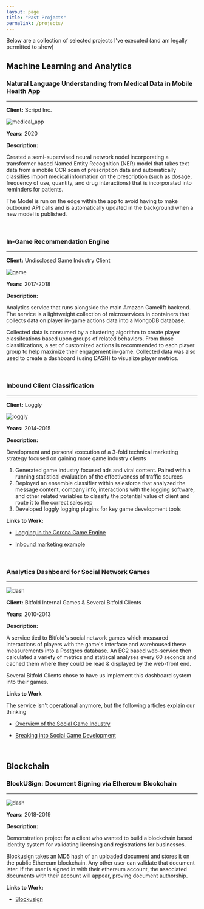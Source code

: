 ```yaml
---
layout: page
title: "Past Projects"
permalink: /projects/
---
```


Below are a collection of selected projects I've executed 
(and am legally permitted to show)

## Machine Learning and Analytics

### Natural Language Understanding from Medical Data in Mobile Health App
----

**Client:** Scripd Inc.

![medical_app]({{site.baseurl}}/images/medical_compressed.png)

**Years:** 2020

**Description:**

Created a semi-supervised neural network nodel incorporating a transformer based Named Entity Recognition (NER) model
that takes text data from a mobile OCR scan of prescription data and automatically classifies
import medical information on the prescription (such as dosage, frequency of use, quantity, and drug interactions)
that is incorporated into reminders for patients.

The Model is run on the edge within the app to avoid having to make outbound API calls and is automatically updated
in the background when a new model is published.

<br>


### In-Game Recommendation Engine
----

**Client:** Undisclosed Game Industry Client

![game]({{site.baseurl}}/images/game.png)

**Years:** 2017-2018

**Description:**

Analytics service that runs alongside the main Amazon Gamelift backend.
The service is a lightweight collection of microservices in containers that collects data on
player in-game actions data into a MongoDB database. 

Collected data is consumed by a clustering algorithm
 to create player classifcations based upon groups of related behaviors. 
 From those classifications, a set of customized actions is recommended to each player group
to help maximize their engagement in-game. Collected data was also used to create a dashboard (using DASH)
to visualize player metrics.

<br>

### Inbound Client Classification
----

**Client:** Loggly

![loggly]({{site.baseurl}}/images/loggly.png)

**Years:** 2014-2015

**Description:**

Development and personal execution of a 3-fold technical marketing strategy focused on gaining more game industry clients

1. Generated game industry focused ads and viral content. Paired with a running statistical evaluation of the effectiveness of traffic sources
2. Deployed an ensemble classifier within salesforce that analyzed the message content, company info, interactions with the logging software, and other related variables to classify the potential value of client and route it to the correct sales rep
3. Developed loggly logging plugins for key game development tools

**Links to Work:** 

* [Logging in the Corona Game Engine](https://www.loggly.com/blog/logging-from-game-engines-part-two-logging-in-the-corona-sdk/)

* [Inbound marketing example](http://www.gamesauce.biz/2014/09/10/a-comprehensive-analysis-of-the-tools-that-support-mobile-game-development-part-1/)

<br>

### Analytics Dashboard for Social Network Games
----

![dash]({{site.baseurl}}/images/research.gif)

**Client:** Bitfold Internal Games & Several Bitfold Clients

**Years:** 2010-2013

**Description:**

A service tied to Bitfold's social network games which measured 
 interactions of players with the game's interface and 
warehoused these measurements into a Postgres database. An EC2 based web-service
then calculated a variety of metrics and statiscal analyses every 60 seconds
and cached them where they could be read & displayed by the web-front end.

Several Bitfold Clients chose to have us implement this dashboard system into their games.

**Links to Work**

The service isn't operational anymore, but the following articles explain our thinking

* [Overview of the Social Game Industry](https://www.slideshare.net/Bitfold/social-facebook-game-space-at-a-glance)

* [Breaking into Social Game Development](https://www.adweek.com/digital/breaking-into-social-gaming-a-must-read-guide-to-entering-the-facebook-game-space/)

<br>

## Blockchain

### BlockUSign: Document Signing via Ethereum Blockchain
----

![dash]({{site.baseurl}}/images/blockchain.png)


**Years:** 2018-2019

**Description:**

Demonstration project for a client who wanted to build a blockchain 
based identity system for validating licensing and registrations for businesses. 

Blockusign takes an MD5 hash of an uploaded document and stores it on 
the public Ethereum blockchain. Any other user can validate that document later.
If the user is signed in with their ethereum account, 
the associated documents with their account will appear, proving document authorship.


**Links to Work:**

* [Blockusign](https://iamalwaysuncomfortable.github.io/dapp_testing_range/)
